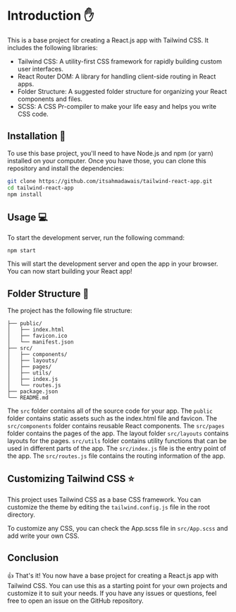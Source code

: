 #  Introduction ✋

This is a base project for creating a React.js app with Tailwind CSS. It includes the following libraries:

-   Tailwind CSS: A utility-first CSS framework for rapidly building custom user interfaces.
-   React Router DOM: A library for handling client-side routing in React apps.
-   Folder Structure: A suggested folder structure for organizing your React components and files.
-   SCSS: A CSS Pr-compiler to make your life easy and helps you write CSS code.

## Installation 🔄
To use this base project, you'll need to have Node.js and npm (or yarn) installed on your computer. Once you have those, you can clone this repository and install the dependencies:

```bash
git clone https://github.com/itsahmadawais/tailwind-react-app.git
cd tailwind-react-app
npm install
```
## Usage 💻

To start the development server, run the following command:

`npm start` 

This will start the development server and open the app in your browser. You can now start building your React app!

## Folder Structure 📂

The project has the following file structure:

```your-project-name/
├── public/
│   ├── index.html
│   ├── favicon.ico
│   └── manifest.json
├── src/
│   ├── components/
│   ├── layouts/
│   ├── pages/
│   ├── utils/
│   ├── index.js
│   └── routes.js
├── package.json
└── README.md
```

The `src` folder contains all of the source code for your app. The `public` folder contains static assets such as the index.html file and favicon.  The `src/components` folder contains reusable React components. The `src/pages` folder contains the pages of the app. The layout folder `src/layouts` contains layouts for the pages. `src/utils` folder contains utility functions that can be used in different parts of the app. The `src/index.js` file is the entry point of the app. The `src/routes.js` file contains the routing information of the app.

## Customizing Tailwind CSS ⭐

This project uses Tailwind CSS as a base CSS framework. You can customize the theme by editing the `tailwind.config.js` file in the root directory.

To customize any CSS, you can check the App.scss file in `src/App.scss` and add write your own CSS.


## Conclusion

👍 That's it! You now have a base project for creating a React.js app with Tailwind CSS. You can use this as a starting point for your own projects and customize it to suit your needs. If you have any issues or questions, feel free to open an issue on the GitHub repository.
